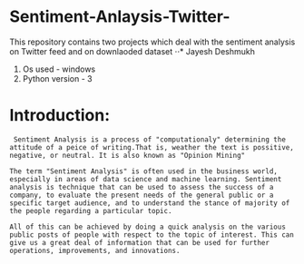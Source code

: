 # Sentiment-Anlaysis-Twitter-
This repository contains two projects which deal with the sentiment analysis on Twitter feed and on downlaoded dataset
⋅⋅* Jayesh Deshmukh
1. Os used - windows
2. Python version - 3

# Introduction:
     Sentiment Analysis is a process of "computationaly" determining the attitude of a peice of writing.That is, weather the text is possitive, negative, or neutral. It is also known as "Opinion Mining"

    The term "Sentiment Analysis" is often used in the business world, especially in areas of data science and machine learning. Sentiment analysis is technique that can be used to assess the success of a company, to evaluate the present needs of the general public or a specific target audience, and to understand the stance of majority of the people regarding a particular topic. 
    
    All of this can be achieved by doing a quick analysis on the various public posts of people with respect to the topic of interest. This can give us a great deal of information that can be used for further operations, improvements, and innovations.
